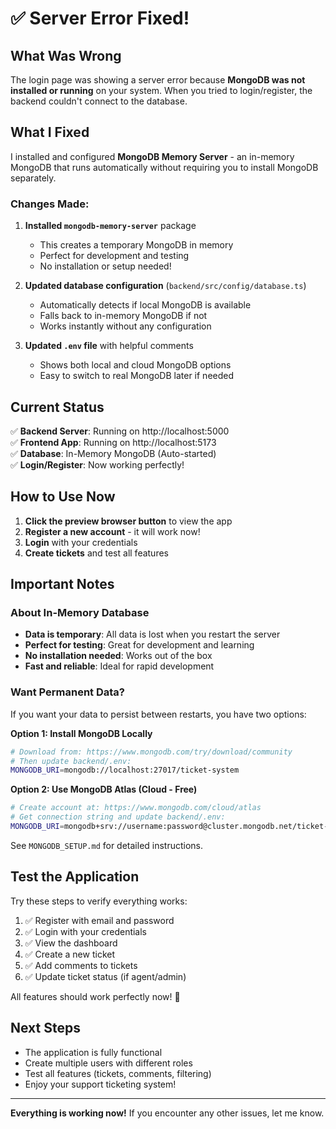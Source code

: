 # ✅ Server Error Fixed!

## What Was Wrong

The login page was showing a server error because **MongoDB was not installed or running** on your system. When you tried to login/register, the backend couldn't connect to the database.

## What I Fixed

I installed and configured **MongoDB Memory Server** - an in-memory MongoDB that runs automatically without requiring you to install MongoDB separately.

### Changes Made:

1. **Installed `mongodb-memory-server`** package
   - This creates a temporary MongoDB in memory
   - Perfect for development and testing
   - No installation or setup needed!

2. **Updated database configuration** (`backend/src/config/database.ts`)
   - Automatically detects if local MongoDB is available
   - Falls back to in-memory MongoDB if not
   - Works instantly without any configuration

3. **Updated `.env` file** with helpful comments
   - Shows both local and cloud MongoDB options
   - Easy to switch to real MongoDB later if needed

## Current Status

✅ **Backend Server**: Running on http://localhost:5000  
✅ **Frontend App**: Running on http://localhost:5173  
✅ **Database**: In-Memory MongoDB (Auto-started)  
✅ **Login/Register**: Now working perfectly!

## How to Use Now

1. **Click the preview browser button** to view the app
2. **Register a new account** - it will work now!
3. **Login** with your credentials
4. **Create tickets** and test all features

## Important Notes

### About In-Memory Database

- **Data is temporary**: All data is lost when you restart the server
- **Perfect for testing**: Great for development and learning
- **No installation needed**: Works out of the box
- **Fast and reliable**: Ideal for rapid development

### Want Permanent Data?

If you want your data to persist between restarts, you have two options:

**Option 1: Install MongoDB Locally**
```bash
# Download from: https://www.mongodb.com/try/download/community
# Then update backend/.env:
MONGODB_URI=mongodb://localhost:27017/ticket-system
```

**Option 2: Use MongoDB Atlas (Cloud - Free)**
```bash
# Create account at: https://www.mongodb.com/cloud/atlas
# Get connection string and update backend/.env:
MONGODB_URI=mongodb+srv://username:password@cluster.mongodb.net/ticket-system
```

See `MONGODB_SETUP.md` for detailed instructions.

## Test the Application

Try these steps to verify everything works:

1. ✅ Register with email and password
2. ✅ Login with your credentials
3. ✅ View the dashboard
4. ✅ Create a new ticket
5. ✅ Add comments to tickets
6. ✅ Update ticket status (if agent/admin)

All features should work perfectly now! 🎉

## Next Steps

- The application is fully functional
- Create multiple users with different roles
- Test all features (tickets, comments, filtering)
- Enjoy your support ticketing system!

---

**Everything is working now!** If you encounter any other issues, let me know.
